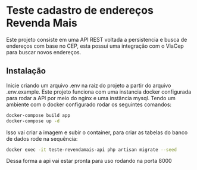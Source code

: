 # Teste cadastro de endereços Revenda Mais

Este projeto consiste em uma API REST voltada a persistencia e busca de endereços com base no CEP, esta possui uma integração com o ViaCep para buscar novos endereços.

## Instalação

Inicie criando um arquivo .env na raiz do projeto a partir do arquivo .env.example.
Este projeto funciona com uma instancia docker configurada para rodar a API por meio do nginx e uma instância mysql. Tendo um ambiente com o docker configurado rodar os seguintes comandos:

```bash
docker-compose build app
docker-compose up -d
```

Isso vai criar a imagem e subir o container, para criar as tabelas do banco de dados rode na sequência:

```bash
docker exec -it teste-revendamais-api php artisan migrate --seed
```

Dessa forma a api vai estar pronta para uso rodando na porta 8000